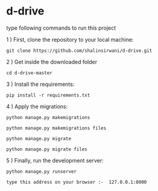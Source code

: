 # d-drive

type following commands to run this project

1 ) First, clone the repository to your local machine:

	git clone https://github.com/shalinsirwani/d-drive.git

2 ) Get inside the downloaded folder

	cd d-drive-master


3 ) Install the requirements:

	pip install -r requirements.txt

4 ) Apply the migrations:

	python manage.py makemigrations
        
	python manage.py makemigrations files

	python manage.py migrate

	python manage.py migrate files

5 ) Finally, run the development server:

	python manage.py runserver

	type this address on your browser :-  127.0.0.1:8000
